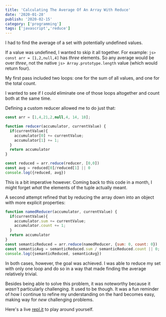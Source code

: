 ```yaml
---
title: 'Calculating The Average Of An Array With Reduce'
date: '2020-01-28'
publish: '2020-02-15'
category: ['programming']
tags: ['javascript','reduce']
---
```


I had to find the average of a set with potentially undefined values.

If a value was undefined, I wanted to skip it all together. For example: `js> const arr = [1,2,null,4]` has _three_ elements. So any average would be over _three_, not the native `js> Array.prototype.length` value (which would return four).

My first pass included two loops: one for the sum of all values, and one for the total count.

I wanted to see if I could eliminate one of those loops altogether and count both at the same time.

Defining a custom reducer allowed me to do just that:

```javascript
const arr = [1,4,21,2,null,4, 14, 18];

function reducer(accumulator, currentValue) {
  if(currentValue){
    accumulator[0] += currentValue;
    accumulator[1] += 1;
  }
  return accumulator
}

const reduced = arr.reduce(reducer, [0,0])
const avg = reduced[0]/reduced[1] || 0
console.log({reduced, avg})
```

This is a bit imperative however. Coming back to this code in a month, I might forget _what_ the elements of the tuple actually meant.

A second attempt refined that by reducing the array down into an object with more explicit properties:

```javascript
function namedReducer(accumulator, currentValue) {
  if(currentValue){
    accumulator.sum += currentValue;
    accumulator.count += 1;
  }
  return accumulator
}
const semanticReduced = arr.reduce(namedReducer, {sum: 0, count: 0})
const semanticAvg = semanticReduced.sum / semanticReduced.count || 0;
console.log({semanticReduced, semanticAvg})

```

In both cases, however, the goal was achieved. I was able to reduce my set with only one loop and do so in a way that made finding the average relatively trivial.

Besides being able to solve this problem, it was noteworthy because it _wasn't_ particularly challenging. It used to be though. It was a fun reminder of how I continue to refine my understanding on the hard becomes easy, making way for _new_ challenging problems.

Here's a live [repl.it](https://repl.it/@stephencweiss/reduce-to-tuple) to play around yourself.
